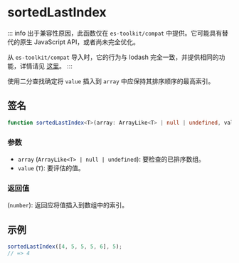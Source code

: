 # sortedLastIndex

::: info
出于兼容性原因，此函数仅在 `es-toolkit/compat` 中提供。它可能具有替代的原生 JavaScript API，或者尚未完全优化。

从 `es-toolkit/compat` 导入时，它的行为与 lodash 完全一致，并提供相同的功能，详情请见 [这里](../../../compatibility.md)。
:::

使用二分查找确定将 `value` 插入到 `array` 中应保持其排序顺序的最高索引。

## 签名

```typescript
function sortedLastIndex<T>(array: ArrayLike<T> | null | undefined, value: T): number;
```

### 参数

- `array` (`ArrayLike<T> | null | undefined`): 要检查的已排序数组。
- `value` (`T`): 要评估的值。

### 返回值

(`number`): 返回应将值插入到数组中的索引。

## 示例

```typescript
sortedLastIndex([4, 5, 5, 5, 6], 5);
// => 4
```
